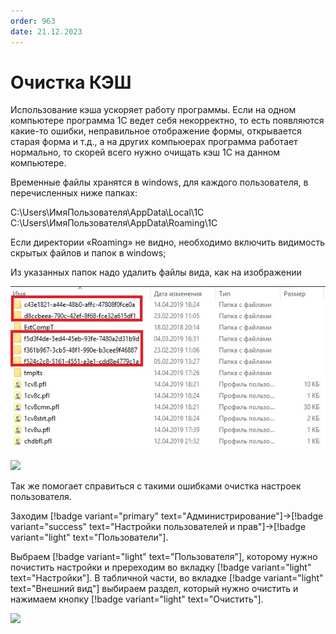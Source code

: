 ```yaml
---
order: 963
date: 21.12.2023
---
```


# Очистка КЭШ

Использование кэша ускоряет работу программы. Если на одном компьютере программа 1С ведет себя некорректно, то есть появляются какие-то ошибки, неправильное отображение формы, открывается старая форма и т.д., а на других компьюерах программа работает нормально, то скорей всего нужно очищать кэш 1С на данном компьютере.

Временные файлы хранятся в windows, для каждого пользователя, в перечисленных ниже папках:

C:\Users\ИмяПользователя\AppData\Local\1C
C:\Users\ИмяПользователя\AppData\Roaming\1C

Если директории «Roaming» не видно, необходимо включить видимость скрытых файлов и папок в windows;

Из указанных папок надо удалить файлы вида, как на изображении 

![](/images/администратор/кэш.jpg)

![](/images/администратор/кэш.gif)

Так же помогает справиться с такими ошибками очистка настроек пользователя.

Заходим [!badge variant="primary" text="Администрирование"]->[!badge variant="success" text="Настройки пользователей и прав"]->[!badge variant="light" text="Пользователи"]. 

Выбраем [!badge variant="light" text="Пользователя"], которому нужно почистить настройки и пререходим во вкладку [!badge variant="light" text="Настройки"]. В табличной части, во вкладке [!badge variant="light" text="Внешний вид"] выбираем раздел, который нужно очистить и нажимаем кнопку [!badge variant="light" text="Очистить"]. 

![](/images/администратор/кэш0.gif)


